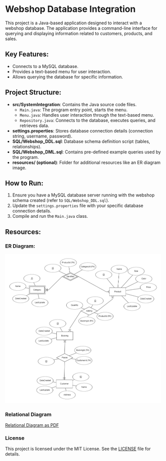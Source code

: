 # Webshop Database Integration

This project is a Java-based application designed to interact with a webshop database. The application provides a command-line interface for querying and displaying information related to customers, products, and sales.

## Key Features:

* Connects to a MySQL database.
* Provides a text-based menu for user interaction.
* Allows querying the database for specific information.

## Project Structure:

* **src/SystemIntegration**: Contains the Java source code files.
    * `Main.java`: The program entry point, starts the menu.
    * `Menu.java`: Handles user interaction through the text-based menu.
    * `Repository.java`: Connects to the database, executes queries, and retrieves data.
* **settings.properties**: Stores database connection details (connection string, username, password).
* **SQL/Webshop_DDL.sql**: Database schema definition script (tables, relationships).
* **SQL/Webshop_DML.sql**: Contains pre-defined example queries used by the program.
* **resources/ (optional)**: Folder for additional resources like an ER diagram image.

## How to Run:

1. Ensure you have a MySQL database server running with the webshop schema created (refer to `SQL/Webshop_DDL.sql`).
2. Update the `settings.properties` file with your specific database connection details.
3. Compile and run the `Main.java` class.

## Resources:

### ER Diagram:
![Application Screenshot](resources/ER%20Diagram.png)

### Relational Diagram
[Relational Diagram as PDF](resources/Relational%20Diagram.pdf)

### License

This project is licensed under the MIT License. See the [LICENSE](LICENSE) file for details.
